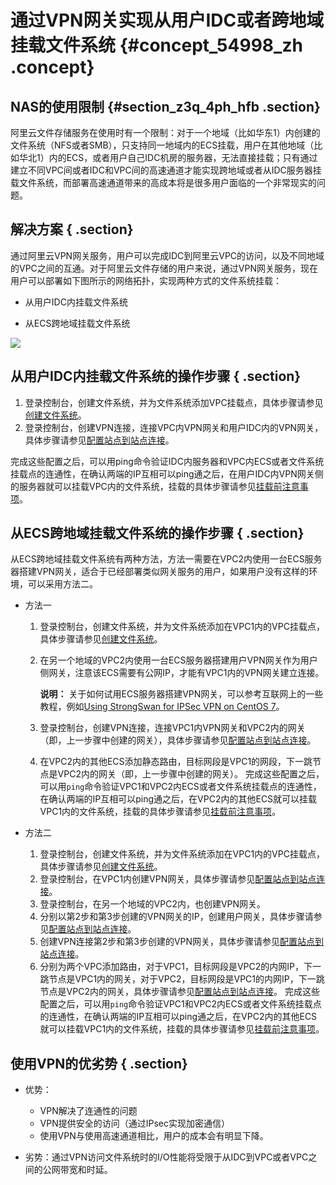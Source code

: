 # 通过VPN网关实现从用户IDC或者跨地域挂载文件系统 {#concept_54998_zh .concept}

## NAS的使用限制 {#section_z3q_4ph_hfb .section}

阿里云文件存储服务在使用时有一个限制：对于一个地域（比如华东1）内创建的文件系统（NFS或者SMB），只支持同一地域内的ECS挂载，用户在其他地域（比如华北1）内的ECS，或者用户自己IDC机房的服务器，无法直接挂载；只有通过建立不同VPC间或者IDC和VPC间的高速通道才能实现跨地域或者从IDC服务器挂载文件系统，而部署高速通道带来的高成本将是很多用户面临的一个非常现实的问题。

## 解决方案 { .section}

通过阿里云VPN网关服务，用户可以完成IDC到阿里云VPC的访问，以及不同地域的VPC之间的互通。对于阿里云文件存储的用户来说，通过VPN网关服务，现在用户可以部署如下图所示的网络拓扑，实现两种方式的文件系统挂载：

-   从用户IDC内挂载文件系统

-   从ECS跨地域挂载文件系统


![](http://static-aliyun-doc.oss-cn-hangzhou.aliyuncs.com/assets/img/18705/153960883013109_zh-CN.png)

## 从用户IDC内挂载文件系统的操作步骤 { .section}

1.  登录控制台，创建文件系统，并为文件系统添加VPC挂载点，具体步骤请参见[创建文件系统](../../../../intl.zh-CN/快速配置指南/创建文件系统.md#)。
2.  登录控制台，创建VPN连接，连接VPC内VPN网关和用户IDC内的VPN网关，具体步骤请参见[配置站点到站点连接](../../../../intl.zh-CN/IPsec-VPN入门/配置站点到站点连接.md#)。

完成这些配置之后，可以用ping命令验证IDC内服务器和VPC内ECS或者文件系统挂载点的连通性，在确认两端的IP互相可以ping通之后，在用户IDC内VPN网关侧的服务器就可以挂载VPC内的文件系统，挂载的具体步骤请参见[挂载前注意事项](../../../../intl.zh-CN/快速配置指南/挂载文件系统/挂载前注意事项.md#)。

## 从ECS跨地域挂载文件系统的操作步骤 { .section}

从ECS跨地域挂载文件系统有两种方法，方法一需要在VPC2内使用一台ECS服务器搭建VPN网关，适合于已经部署类似网关服务的用户，如果用户没有这样的环境，可以采用方法二。

-   方法一

    1.  登录控制台，创建文件系统，并为文件系统添加在VPC1内的VPC挂载点，具体步骤请参见[创建文件系统]()。
    2.  在另一个地域的VPC2内使用一台ECS服务器搭建用户VPN网关作为用户侧网关，注意该ECS需要有公网IP，才能有VPC1内的VPN网关建立连接。

        **说明：** 关于如何试用ECS服务器搭建VPN网关，可以参考互联网上的一些教程，例如[Using StrongSwan for IPSec VPN on CentOS 7](https://www.vultr.com/docs/using-strongswan-for-ipsec-vpn-on-centos-7)。

    3.  登录控制台，创建VPN连接，连接VPC1内VPN网关和VPC2内的网关（即，上一步骤中创建的网关），具体步骤请参见[配置站点到站点连接](../../../../intl.zh-CN/IPsec-VPN入门/配置站点到站点连接.md#)。
    4.  在VPC2内的其他ECS添加静态路由，目标网段是VPC1的网段，下一跳节点是VPC2内的网关（即，上一步骤中创建的网关）。
    完成这些配置之后，可以用`ping`命令验证VPC1和VPC2内ECS或者文件系统挂载点的连通性，在确认两端的IP互相可以ping通之后，在VPC2内的其他ECS就可以挂载VPC1内的文件系统，挂载的具体步骤请参见[挂载前注意事项](../../../../intl.zh-CN/快速配置指南/挂载文件系统/挂载前注意事项.md#)。

-   方法二

    1.  登录控制台，创建文件系统，并为文件系统添加在VPC1内的VPC挂载点，具体步骤请参见[创建文件系统](../../../../intl.zh-CN/快速配置指南/创建文件系统.md#)。
    2.  登录控制台，在VPC1内创建VPN网关，具体步骤请参见[配置站点到站点连接](../../../../intl.zh-CN/IPsec-VPN入门/配置站点到站点连接.md#)。
    3.  登录控制台，在另一个地域的VPC2内，也创建VPN网关。
    4.  分别以第2步和第3步创建的VPN网关的IP，创建用户网关，具体步骤请参见[配置站点到站点连接](../../../../intl.zh-CN/IPsec-VPN入门/配置站点到站点连接.md#)。
    5.  创建VPN连接第2步和第3步创建的VPN网关，具体步骤请参见[配置站点到站点连接](../../../../intl.zh-CN/IPsec-VPN入门/配置站点到站点连接.md#)。
    6.  分别为两个VPC添加路由，对于VPC1，目标网段是VPC2的内网IP，下一跳节点是VPC1内的网关，对于VPC2，目标网段是VPC1的内网IP，下一跳节点是VPC2内的网关，具体步骤请参见[配置站点到站点连接](../../../../intl.zh-CN/IPsec-VPN入门/配置站点到站点连接.md#)。
    完成这些配置之后，可以用`ping`命令验证VPC1和VPC2内ECS或者文件系统挂载点的连通性，在确认两端的IP互相可以ping通之后，在VPC2内的其他ECS就可以挂载VPC1内的文件系统，挂载的具体步骤请参见[挂载前注意事项](../../../../intl.zh-CN/快速配置指南/挂载文件系统/挂载前注意事项.md#)。


## 使用VPN的优劣势 { .section}

-   优势：

    -   VPN解决了连通性的问题
    -   VPN提供安全的访问（通过IPsec实现加密通信）
    -   使用VPN与使用高速通道相比，用户的成本会有明显下降。
-   劣势：通过VPN访问文件系统时的I/O性能将受限于从IDC到VPC或者VPC之间的公网带宽和时延。


